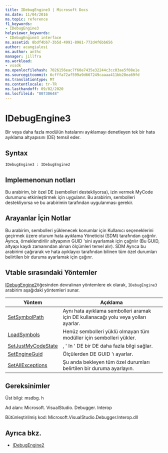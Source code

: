 ```yaml
---
title: IDebugEngine3 | Microsoft Docs
ms.date: 11/04/2016
ms.topic: reference
f1_keywords:
- IDebugEngine3
helpviewer_keywords:
- IDebugEngine3 interface
ms.assetid: 8bdf4bb7-3b5d-4991-8981-772d4f6bb656
author: acangialosi
ms.author: anthc
manager: jillfra
ms.workload:
- vssdk
ms.openlocfilehash: 7026156eac7f60e7435e32244c3cc03ae5f08e1e
ms.sourcegitcommit: 6cfffa72af599a9d667249caaaa411bb28ea69fd
ms.translationtype: MT
ms.contentlocale: tr-TR
ms.lasthandoff: 09/02/2020
ms.locfileid: "80730648"
---
```

# <a name="idebugengine3"></a>IDebugEngine3
Bir veya daha fazla modülün hatalarını ayıklamayı denetleyen tek bir hata ayıklama altyapısını (DE) temsil eder.

## <a name="syntax"></a>Syntax

```
IDebugEngine3 : IDebugEngine2
```

## <a name="notes-for-implementers"></a>Implemenonun notları
 Bu arabirim, bir özel DE (sembolleri destekliyorsa), izin vermek MyCode durumunu etkinleştirmek için uygulanır. Bu arabirim, sembolleri destekliyorsa ve bu arabirimin tarafından uygulanması gerekir.

## <a name="notes-for-callers"></a>Arayanlar İçin Notlar
 Bu arabirim, sembolleri yüklenecek konumlar için Kullanıcı seçeneklerini geçirmek üzere oturum hata ayıklama Yöneticisi (SDM) tarafından çağrılır. Ayrıca, örneklendirilir altyapının GUID 'sini ayarlamak için çağrılır (Bu GUID, altyapı kaydı zamanından alınan ölçümleri temel alır). SDM Ayrıca bu arabirimi çağırarak ve hata ayıklayıcı tarafından bilinen tüm özel durumları belirtilen bir duruma ayarlamak için çağırır.

## <a name="methods-in-vtable-order"></a>Vtable sırasındaki Yöntemler
 [IDebugEngine2](../../../extensibility/debugger/reference/idebugengine2.md)öğesinden devralınan yöntemlere ek olarak, `IDebugEngine3` arabirim aşağıdaki yöntemleri sunar.

|Yöntem|Açıklama|
|------------|-----------------|
|[SetSymbolPath](../../../extensibility/debugger/reference/idebugengine3-setsymbolpath.md)|Aynı hata ayıklama sembolleri aramak için DE kullanacağı yolu veya yolları ayarlar.|
|[LoadSymbols](../../../extensibility/debugger/reference/idebugengine3-loadsymbols.md)|Henüz sembolleri yüklü olmayan tüm modüller için sembolleri yükler.|
|[SetJustMyCodeState](../../../extensibility/debugger/reference/idebugengine3-setjustmycodestate.md)|, ' In ' DE bir DE daha fazla bilgi sağlar.|
|[SetEngineGuid](../../../extensibility/debugger/reference/idebugengine3-setengineguid.md)|Ölçülerden DE GUID 'ı ayarlar.|
|[SetAllExceptions](../../../extensibility/debugger/reference/idebugengine3-setallexceptions.md)|Şu anda bekleyen tüm özel durumları belirtilen bir duruma ayarlayın.|

## <a name="requirements"></a>Gereksinimler
 Üst bilgi: msdbg. h

 Ad alanı: Microsoft. VisualStudio. Debugger. Interop

 Bütünleştirilmiş kod: Microsoft.VisualStudio.Debugger.Interop.dll

## <a name="see-also"></a>Ayrıca bkz.
- [IDebugEngine2](../../../extensibility/debugger/reference/idebugengine2.md)
